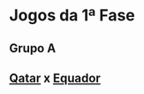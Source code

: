 # Jogos da 1ª Fase

## Grupo A

## [Qatar](https://cdn-icons-png.flaticon.com/128/197/197618.png) x [Equador](https://cdn-icons-png.flaticon.com/128/197/197588.pnghttps://cdn-icons-png.flaticon.com/128/197/197588.png) 

##  